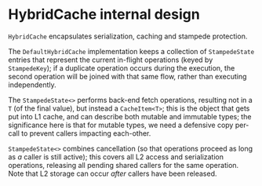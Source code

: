 # HybridCache internal design

`HybridCache` encapsulates serialization, caching and stampede protection.

The `DefaultHybridCache` implementation keeps a collection of `StampedeState` entries
that represent the current in-flight operations (keyed by `StampedeKey`); if a duplicate
operation occurs during the execution, the second operation will be joined with that
same flow, rather than executing independently.

The `StampedeState<>` performs back-end fetch operations, resulting not in a `T` (of the final
value), but instead a `CacheItem<T>`; this is the object that gets put into L1 cache,
and can describe both mutable and immutable types; the significance here is that for
mutable types, we need a defensive copy per-call to prevent callers impacting each-other.

`StampedeState<>` combines cancellation (so that operations proceed as long as *a* caller
is still active); this covers all L2 access and serialization operations, releasing all pending
shared callers for the same operation. Note that L2 storage can occur *after* callers
have been released.



